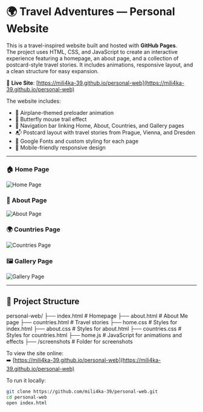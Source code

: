 # **🌍 Travel Adventures — Personal Website**

This is a travel-inspired website built and hosted with **GitHub Pages**.  
The project uses HTML, CSS, and JavaScript to create an interactive experience featuring a homepage, an about page, and a collection of postcard-style travel stories. It includes animations, responsive layout, and a clean structure for easy expansion.

🔗 **Live Site**: [https://mili4ka-39.github.io/personal-web](https://mili4ka-39.github.io/personal-web)

The website includes:
- 🛫 Airplane-themed preloader animation
- 🦋 Butterfly mouse trail effect
- 🧭 Navigation bar linking Home, About, Countries, and Gallery pages
- 📬 Postcard layout with travel stories from Prague, Vienna, and Dresden
- 🎨 Google Fonts and custom styling for each page
- 📱 Mobile-friendly responsive design

---

### 🏠 Home Page  
![Home Page]([https://ibb.co/qLN5rdH1](https://i.ibb.co/PscQ6N2C/home.png))

### 👤 About Page  
![About Page](https://ibb.co/BVyQWbHc)

### 🌍 Countries Page  
![Countries Page](https://ibb.co/39mXwMCN)

### 🖼️ Gallery Page 
![Gallery Page](https://ibb.co/Xxv4qQ1b)

---

## **📁 Project Structure**
personal-web/
├── index.html # Homepage
├── about.html # About Me page
├── countries.html # Travel stories
├── home.css # Styles for index.html
├── about.css # Styles for about.html
├── countries.css # Styles for countries.html
├── home.js # JavaScript for animations and effects
├── /screenshots # Folder for screenshots

To view the site online:  
➡️ [https://mili4ka-39.github.io/personal-web](https://mili4ka-39.github.io/personal-web)

To run it locally:

```bash
git clone https://github.com/mili4ka-39/personal-web.git
cd personal-web
open index.html
